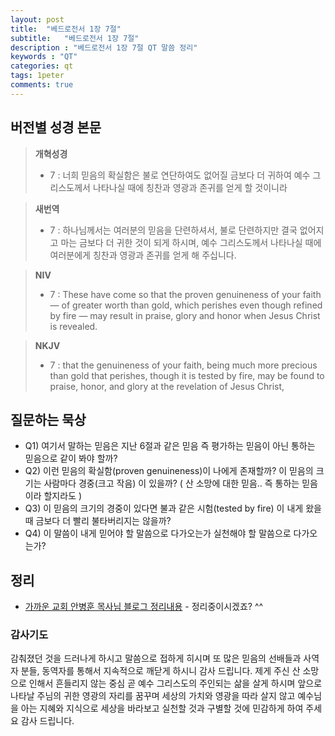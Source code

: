 ```yaml
---
layout: post
title:  "베드로전서 1장 7절"
subtitle:   "베드로전서 1장 7절"
description : "베드로전서 1장 7절 QT 말씀 정리"
keywords : "QT"
categories: qt
tags: 1peter
comments: true
---
```


## 버전별 성경 본문

> **개혁성경**
>* 7 : 너희 믿음의 확실함은 불로 연단하여도 없어질 금보다 더 귀하여 예수 그리스도께서 나타나실 때에 칭찬과 영광과 존귀를 얻게 할 것이니라

> **새번역**
>* 7 : 하나님께서는 여러분의 믿음을 단련하셔서, 불로 단련하지만 결국 없어지고 마는 금보다 더 귀한 것이 되게 하시며, 예수 그리스도께서 나타나실 때에 여러분에게 칭찬과 영광과 존귀를 얻게 해 주십니다.

> **NIV**
>* 7 : These have come so that the proven genuineness of your faith — of greater worth than gold, which perishes even though refined by fire — may result in praise, glory and honor when Jesus Christ is revealed.

> **NKJV**
>* 7 : that the genuineness of your faith, being much more precious than gold that perishes, though it is tested by fire, may be found to praise, honor, and glory at the revelation of Jesus Christ, 

## 질문하는 묵상

* Q1) 여기서 말하는 믿음은 지난 6절과 같은 믿음 즉 평가하는 믿음이 아닌 통하는 믿음으로 같이 봐야 할까?
* Q2) 이런 믿음의 확실함(proven genuineness)이 나에게 존재할까? 이 믿음의 크기는 사람마다 경중(크고 작음) 이 있을까? ( 산 소망에 대한 믿음.. 즉 통하는 믿음이라 할지라도 )
* Q3) 이 믿음의 크기의 경중이 있다면 불과 같은 시험(tested by fire) 이 내게 왔을때 금보다 더 빨리 불타버리지는 않을까?
* Q4) 이 말씀이 내게 믿어야 할 말씀으로 다가오는가 실천해야 할 말씀으로 다가오는가?

## 정리
* [가까운 교회 안병훈 목사님 블로그 정리내용]() - 정리중이시겠죠? ^^

### 감사기도
감춰졌던 것을 드러나게 하시고 말씀으로 접하게 히시며 또 많은 믿음의 선배들과 사역자 분들, 동역자를 통해서 지속적으로 깨닫게 하시니 감사 드립니다.
제게 주신 산 소망으로 인해서 흔들리지 않는 중심 곧 예수 그리스도의 주인되는 삶을 살게 하시며 앞으로 나타날 주님의 귀한 영광의 자리를 꿈꾸며
세상의 가치와 영광을 따라 살지 않고 예수님을 아는 지혜와 지식으로 세상을 바라보고 실천할 것과 구별할 것에 민감하게 하여 주세요
감사 드립니다.